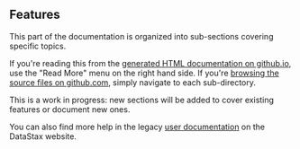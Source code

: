 ## Features

This part of the documentation is organized into sub-sections covering
specific topics.

If you're reading this from the [generated HTML documentation on
github.io](http://datastax.github.io/java-driver/), use the "Read More"
menu on the right hand side. If you're [browsing the source files on
github.com](https://github.com/datastax/java-driver/tree/3.0/features),
simply navigate to each sub-directory.

This is a work in progress: new sections will be added to cover existing
features or document new ones.

You can also find more help in the legacy
[user documentation](http://docs.datastax.com/en/developer/java-driver/2.1/java-driver/whatsNew2.html)
on the DataStax website.
